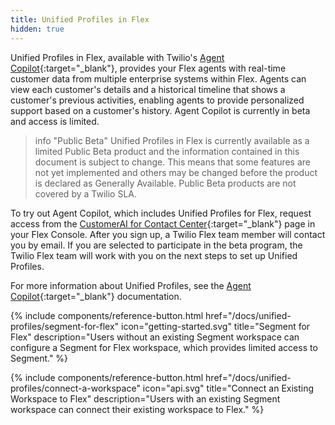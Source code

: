 ```yaml
---
title: Unified Profiles in Flex
hidden: true
---
```


Unified Profiles in Flex, available with Twilio's [Agent Copilot](https://www.twilio.com/docs/flex/customer-ai){:target="_blank"}, provides your Flex agents with real-time customer data from multiple enterprise systems within Flex. Agents can view each customer's details and a historical timeline that shows a customer's previous activities, enabling agents to provide personalized support based on a customer's history. Agent Copilot is currently in beta and access is limited. 

> info "Public Beta"
> Unified Profiles in Flex is currently available as a limited Public Beta product and the information contained in this document is subject to change. This means that some features are not yet implemented and others may be changed before the product is declared as Generally Available. Public Beta products are not covered by a Twilio SLA.

To try out Agent Copilot, which includes Unified Profiles for Flex, request access from the [CustomerAI for Contact Center](https://console.twilio.com/us1/develop/flex/customerai/overview){:target="_blank"} page in your Flex Console. After you sign up, a Twilio Flex team member will contact you by email. If you are selected to participate in the beta program, the Twilio Flex team will work with you on the next steps to set up Unified Profiles. 

For more information about Unified Profiles, see the [Agent Copilot](https://www.twilio.com/docs/flex/customer-ai){:target="_blank"} documentation.

<div class="double">
  {% include components/reference-button.html
    href="/docs/unified-profiles/segment-for-flex"
    icon="getting-started.svg"
    title="Segment for Flex"
    description="Users without an existing Segment workspace can configure a Segment for Flex workspace, which provides limited access to Segment."
  %}

  {% include components/reference-button.html
    href="/docs/unified-profiles/connect-a-workspace"
    icon="api.svg"
    title="Connect an Existing Workspace to Flex"
    description="Users with an existing Segment workspace can connect their existing workspace to Flex."
  %}
</div>